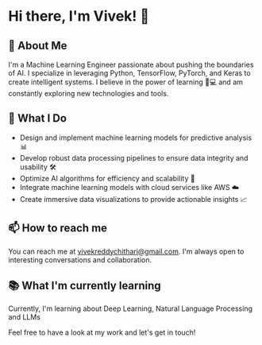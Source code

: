 <!--
**vivek8031/vivek8031** is a ✨ _special_ ✨ repository because its `README.md` (this file) appears on your GitHub profile.

Here are some ideas to get you started:

- 🔭 I’m currently working on ...
- 🌱 I’m currently learning ...
- 👯 I’m looking to collaborate on ...
- 🤔 I’m looking for help with ...
- 💬 Ask me about ...
- 📫 How to reach me: ...
- 😄 Pronouns: ...
- ⚡ Fun fact: ...
-->

# Hi there, I'm Vivek! 👋

## 🚀 About Me
I'm a Machine Learning Engineer passionate about pushing the boundaries of AI. I specialize in leveraging Python, TensorFlow, PyTorch, and Keras to create intelligent systems. I believe in the power of learning 📘💻 and am constantly exploring new technologies and tools.

## 🔧 What I Do
- Design and implement machine learning models for predictive analysis 📊
- Develop robust data processing pipelines to ensure data integrity and usability 🛠️
- Optimize AI algorithms for efficiency and scalability 🔐
- Integrate machine learning models with cloud services like AWS ☁️
- Create immersive data visualizations to provide actionable insights 📈

## 📫 How to reach me
You can reach me at vivekreddychithari@gmail.com. I'm always open to interesting conversations and collaboration.

## 📚 What I'm currently learning
Currently, I'm learning about Deep Learning, Natural Language Processing and LLMs

Feel free to have a look at my work and let's get in touch!
